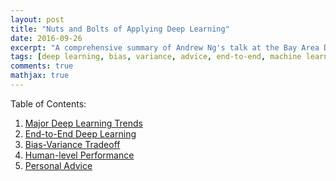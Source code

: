 ```yaml
---
layout: post
title: "Nuts and Bolts of Applying Deep Learning"
date: 2016-09-26
excerpt: "A comprehensive summary of Andrew Ng's talk at the Bay Area Deep Learning School (2016)"
tags: [deep learning, bias, variance, advice, end-to-end, machine learning]
comments: true
mathjax: true
---
```


Table of Contents:

1. [Major Deep Learning Trends](#toc1)
2. [End-to-End Deep Learning](#toc2)
3. [Bias-Variance Tradeoff](#toc3)
4. [Human-level Performance](#toc4)
5. [Personal Advice](#toc5)

<a name='toc1'></a>
